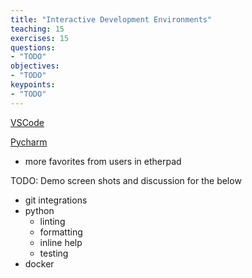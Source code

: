 ```yaml
---
title: "Interactive Development Environments"
teaching: 15
exercises: 15
questions:
- "TODO"
objectives:
- "TODO"
keypoints:
- "TODO"
---
```


[VSCode](https://code.visualstudio.com/)

[Pycharm](https://www.jetbrains.com/pycharm/)

- more favorites from users in etherpad

TODO: Demo screen shots and discussion for the below

- git integrations
- python
  - linting
  - formatting
  - inline help
  - testing
- docker
